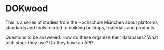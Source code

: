 # DOKwood

This is a series of studies from the Hochschule München about platforms, standards and tools related to building buildups, materials and products.

Questions to be answered:
How do these organize their databases?
What tech stack they use?
Do they have an API?
